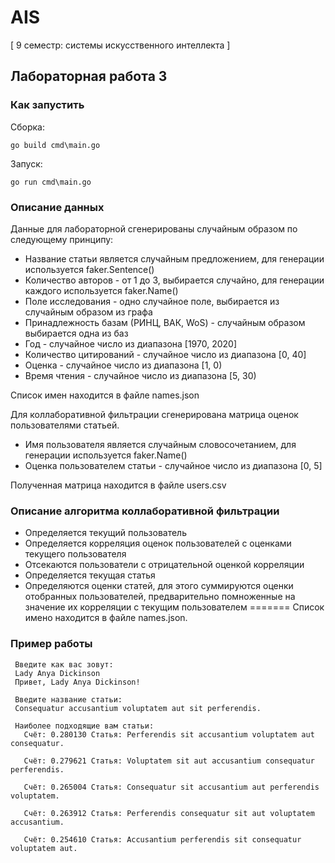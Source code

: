 # AIS
[ 9 семестр: системы искусственного интеллекта ]

## Лабораторная работа 3
### Как запустить
Сборка: 

`go build cmd\main.go`

Запуск:
 
 `go run cmd\main.go`
### Описание данных 

Данные для лабораторной сгенерированы случайным образом по следующему принципу:
* Название статьи является случайным предложением, для генерации используется  faker.Sentence()
* Количество авторов - от 1 до 3, выбирается случайно, для генерации каждого используется  faker.Name()
* Поле исследования - одно случайное поле, выбирается из случайным образом из графа
* Принадлежность базам (РИНЦ, ВАК, WoS) - случайным образом выбирается одна из баз
* Год - случайное число из диапазона \[1970, 2020]
* Количество цитирований - случайное число из диапазона \[0, 40]
* Оценка - случайное число из диапазона \[1, 0)
* Время чтения - случайное число из диапазона \[5, 30)



Список имен находится в файле names.json

Для коллаборативной фильтрации сгенерирована матрица оценок пользователями статьей.
* Имя пользователя является случайным словосочетанием, для генерации используется faker.Name()
* Оценка пользователем статьи - случайное число из диапазона \[0, 5]

Полученная матрица находится в файле users.csv


### Описание алгоритма коллаборативной фильтрации 

* Определяется текущий пользователь 
* Определяется корреляция оценок пользователей с оценками текущего пользователя
* Отсекаются пользователи с отрицательной оценкой корреляции
* Определяется текущая статья
* Определяются оценки статей, для этого суммируются оценки отобранных пользователей, предварительно помноженные 
на значение их корреляции с текущим пользователем
=======
Список имено находится в файле names.json. 

### Пример работы

```
 Введите как вас зовут: 
 Lady Anya Dickinson
 Привет, Lady Anya Dickinson!

 Введите название статьи: 
 Consequatur accusantium voluptatem aut sit perferendis.

 Наиболее подходящие вам статьи: 
   Счёт: 0.280130 Cтатья: Perferendis sit accusantium voluptatem aut consequatur. 
   
   Счёт: 0.279621 Cтатья: Voluptatem sit aut accusantium consequatur perferendis. 
   
   Счёт: 0.265004 Cтатья: Consequatur sit accusantium aut perferendis voluptatem. 
   
   Счёт: 0.263912 Cтатья: Perferendis consequatur sit aut voluptatem accusantium. 
   
   Счёт: 0.254610 Cтатья: Accusantium perferendis sit consequatur voluptatem aut. 
   
```